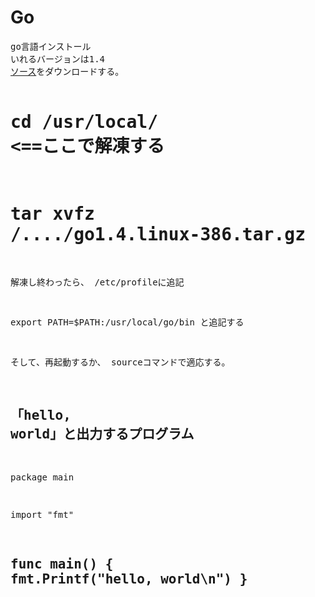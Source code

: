 # Go
<html>
<head>
</head>
<pre>
go言語インストール
いれるバージョンは1.4
<a href="../Other/go/go1.4.linux-386.tar.gz">ソース</a>をダウンロードする。


# cd /usr/local/  <==ここで解凍する
# tar xvfz /..../go1.4.linux-386.tar.gz


解凍し終わったら、
/etc/profileに追記


export PATH=$PATH:/usr/local/go/bin
と追記する


そして、再起動するか、
sourceコマンドで適応する。




「hello, world」と出力するプログラム
--------------------------------------
package main

import "fmt"

func main() {
	fmt.Printf("hello, world\n")
}
-------------------------------------


</pre>
</html>
